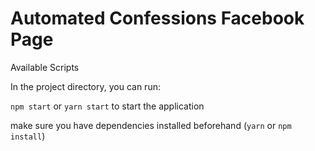 # Automated Confessions Facebook Page


Available Scripts

In the project directory, you can run:

`npm start` or `yarn start` to start the application


make sure you have dependencies installed beforehand (`yarn` or `npm install`)